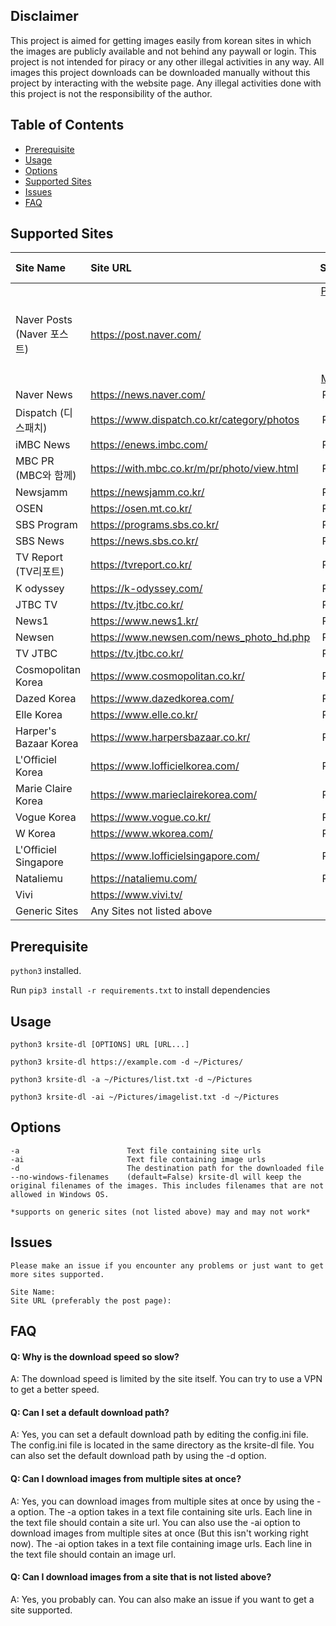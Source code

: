 ## Disclaimer
This project is aimed for getting images easily from korean sites in which the images are publicly available and not behind any paywall or login. This project is not intended for piracy or any other illegal activities in any way. All images this project downloads can be downloaded manually without this project by interacting with the website page. Any illegal activities done with this project is not the responsibility of the author.

## Table of Contents
* [Prerequisite](#prerequisite)
* [Usage](#usage)
* [Options](#options)
* [Supported Sites](#supported-sites)
* [Issues](#issues)
* [FAQ](#faq)

## Supported Sites

| Site Name | Site URL | Supported | Media Type |
| :--- | :--- | :---: | :---: |
| Naver Posts (Naver 포스트) | https://post.naver.com/ | [Post Page](https://post.naver.com/viewer/postView.naver?volumeNo=35887849&memberNo=25831870), [Search Result](https://post.naver.com/search/authorPost.naver?keyword=%EC%95%84%EC%9D%B4%EB%B8%8C&memberNo=25831870), [Series List](https://post.naver.com/series.naver?memberNo=25831870), [Series Page](https://post.naver.com/my/series/detail.naver?seriesNo=671644&memberNo=25831870), [Main Page](https://post.naver.com/my.naver?memberNo=25831870&navigationType=push) | Image |
| Naver News | https://news.naver.com/ | Post Page | Image |
| Dispatch (디스패치) | https://www.dispatch.co.kr/category/photos | Post Page | Image |
| iMBC News | https://enews.imbc.com/ | Post Page | Image |
| MBC PR (MBC와 함께) | https://with.mbc.co.kr/m/pr/photo/view.html | Post Page | Image |
| Newsjamm | https://newsjamm.co.kr/ | Post Page | Image |
| OSEN | https://osen.mt.co.kr/ | Post Page | Image |
| SBS Program | https://programs.sbs.co.kr/ | Post Page | Image |
| SBS News | https://news.sbs.co.kr/ | Post Page | Image |
| TV Report (TV리포트) | https://tvreport.co.kr/ | Post Page | Image |
| K odyssey | https://k-odyssey.com/ | Post Page | Image |
| JTBC TV | https://tv.jtbc.co.kr/ | Post Page | Image |
| News1 | https://www.news1.kr/ | Post Page | Image |
| Newsen | https://www.newsen.com/news_photo_hd.php | Post Page | Image |
| TV JTBC | https://tv.jtbc.co.kr/ | Post Page | Image |
| Cosmopolitan Korea | https://www.cosmopolitan.co.kr/ | Post Page | Image |
| Dazed Korea | https://www.dazedkorea.com/ | Post Page | Image |
| Elle Korea | https://www.elle.co.kr/ | Post Page | Image |
| Harper's Bazaar Korea | https://www.harpersbazaar.co.kr/ | Post Page | Image |
| L'Officiel Korea | https://www.lofficielkorea.com/ | Post Page | Image |
| Marie Claire Korea | https://www.marieclairekorea.com/ | Post Page | Image |
| Vogue Korea | https://www.vogue.co.kr/ | Post Page | Image |
| W Korea | https://www.wkorea.com/ | Post Page | Image |
| L'Officiel Singapore | https://www.lofficielsingapore.com/ | Post Page | Image |
| Nataliemu | https://nataliemu.com/ | Post Page | Image |
| Vivi | https://www.vivi.tv/ | 🚧 | Image |
| Generic Sites | Any Sites not listed above | ? | Image |

## Prerequisite
`python3` installed.

Run `pip3 install -r requirements.txt` to install dependencies

## Usage
```python3 krsite-dl [OPTIONS] URL [URL...]```

```python3 krsite-dl https://example.com -d ~/Pictures/```

```python3 krsite-dl -a ~/Pictures/list.txt -d ~/Pictures```

```python3 krsite-dl -ai ~/Pictures/imagelist.txt -d ~/Pictures```

## Options
```
-a                        Text file containing site urls
-ai                       Text file containing image urls
-d                        The destination path for the downloaded file
--no-windows-filenames    (default=False) krsite-dl will keep the original filenames of the images. This includes filenames that are not allowed in Windows OS.
```
```*supports on generic sites (not listed above) may and may not work*```

## Issues
```
Please make an issue if you encounter any problems or just want to get more sites supported.

Site Name: 
Site URL (preferably the post page):
```
## FAQ
#### Q: Why is the download speed so slow?
A: The download speed is limited by the site itself. You can try to use a VPN to get a better speed.

#### Q: Can I set a default download path?
A: Yes, you can set a default download path by editing the config.ini file. The config.ini file is located in the same directory as the krsite-dl file. You can also set the default download path by using the -d option.

#### Q: Can I download images from multiple sites at once?
A: Yes, you can download images from multiple sites at once by using the -a option. The -a option takes in a text file containing site urls. Each line in the text file should contain a site url. You can also use the -ai option to download images from multiple sites at once (But this isn't working right now). The -ai option takes in a text file containing image urls. Each line in the text file should contain an image url.

#### Q: Can I download images from a site that is not listed above?
A: Yes, you probably can. You can also make an issue if you want to get a site supported.

